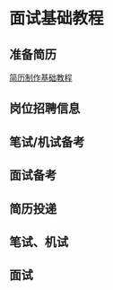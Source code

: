 # 面试基础教程

## 准备简历

[简历制作基础教程](work/career/main-job/程序员/interview/简历/简历制作基础教程.md)

## 岗位招聘信息

## 笔试/机试备考

## 面试备考

## 简历投递

## 笔试、机试

## 面试